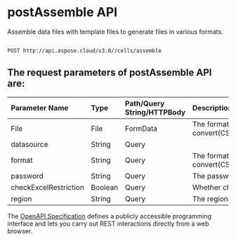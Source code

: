 # **postAssemble API**

Assemble data files with template files to generate files in various formats. 

```bash

POST http://api.aspose.cloud/v3.0//cells/assemble

```

## The request parameters of **postAssemble** API are: 

| Parameter Name | Type | Path/Query String/HTTPBody | Description | 
| :- | :- | :- |:- | 
|File|File|FormData|The format to convert(CSV/XLS/HTML/MHTML/ODS/PDF/XML/TXT/TIFF/XLSB/XLSM/XLSX/XLTM/XLTX/XPS/PNG/JPG/JPEG/GIF/EMF/BMP/MD[Markdown]/Numbers)|
|datasource|String|Query||
|format|String|Query|The format to convert(CSV/XLS/HTML/MHTML/ODS/PDF/XML/TXT/TIFF/XLSB/XLSM/XLSX/XLTM/XLTX/XPS/PNG/JPG/JPEG/GIF/EMF/BMP/MD[Markdown]/Numbers)|
|password|String|Query|The password needed to open an Excel file.|
|checkExcelRestriction|Boolean|Query|Whether check restriction of excel file when user modify cells related objects.|
|region|String|Query|The regional settings for workbook.|


The [OpenAPI Specification](https://reference.aspose.cloud/cells/#/LightCellsController/PostAssemble) defines a publicly accessible programming interface and lets you carry out REST interactions directly from a web browser.
